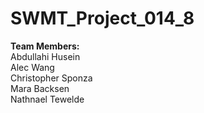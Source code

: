 # SWMT_Project_014_8
**Team Members:**  <br>
Abdullahi Husein  <br>
Alec Wang  <br>
Christopher Sponza  <br>
Mara Backsen  <br>
Nathnael Tewelde  <br>
